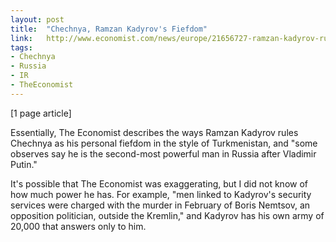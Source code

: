 ```yaml
---
layout: post
title:  "Chechnya, Ramzan Kadyrov's Fiefdom"
link:   http://www.economist.com/news/europe/21656727-ramzan-kadyrov-rules-his-fiefdom-money-and-fear-diamond-ring-iron-fist
tags:
- Chechnya
- Russia
- IR
- TheEconomist
---
```


[1 page article]

Essentially, The Economist describes the ways Ramzan Kadyrov rules Chechnya as his personal fiefdom in the style of Turkmenistan, and "some observes say he is the second-most powerful man in Russia after Vladimir Putin."

It's possible that The Economist was exaggerating, but I did not know of how much power he has.  For example, "men linked to Kadyrov's security services were charged with the murder in February of Boris Nemtsov, an opposition politician, outside the Kremlin," and Kadyrov has his own army of 20,000 that answers only to him.